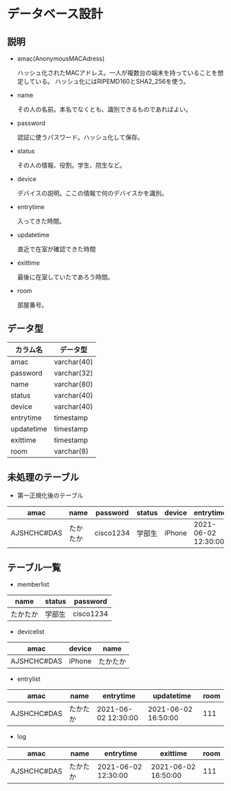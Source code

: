 # **データベース設計**

## 説明
* amac(AnonymousMACAdress)

  ハッシュ化されたMACアドレス。一人が複数台の端末を持っていることを想定している。
  ハッシュ化にはRIPEMD160とSHA2_256を使う。

* name

  その人の名前。本名でなくとも、識別できるものであればよい。

* password
  
  認証に使うパスワード。ハッシュ化して保存。
 
* status
  
  その人の情報、役割。学生、院生など。
  
* device
  
  デバイスの説明。ここの情報で何のデバイスかを識別。

* entrytime

  入ってきた時間。

* updatetime

  直近で在室が確認できた時間

* exittime

  最後に在室していたであろう時間。

* room

  部屋番号。
  
## データ型
|  カラム名  |  データ型  |
|----|----|
|  amac  |  varchar(40) |
| password | varchar(32) |
| name | varchar(80) |
| status | varchar(40) |
| device | varchar(40) |
| entrytime | timestamp |
| updatetime | timestamp |
| exittime | timestamp |
| room | varchar(8) |


## 未処理のテーブル
* 第一正規化後のテーブル　

|  amac |  name  | password |  status  |  device  |  entrytime  | updatetime |  exittime  | room |
| ---- | ---- |----|----|----|----|----|----|----|
|  AJSHCHC#DAS  |  たかたか  |  cisco1234  |  学部生  |  iPhone  |   2021-06-02 12:30:00 | 2021-06-02 16:50:00 | 2021-06-02 16:50:00 |  111 |

## テーブル一覧

* memberlist

| name | status | password |
|----|----|----|
| たかたか | 学部生 | cisco1234 |

* devicelist

| amac | device | name |
|----|----|----|
| AJSHCHC#DAS | iPhone | たかたか |        

* entrylist

| amac | name | entrytime | updatetime |room |
|----|----|----|----|----|
| AJSHCHC#DAS | たかたか | 2021-06-02 12:30:00 | 2021-06-02 16:50:00 | 111 |

* log

| amac | name | entrytime | exittime |room |
|----|----|----|----|----|
| AJSHCHC#DAS | たかたか | 2021-06-02 12:30:00 | 2021-06-02 16:50:00 | 111 |
